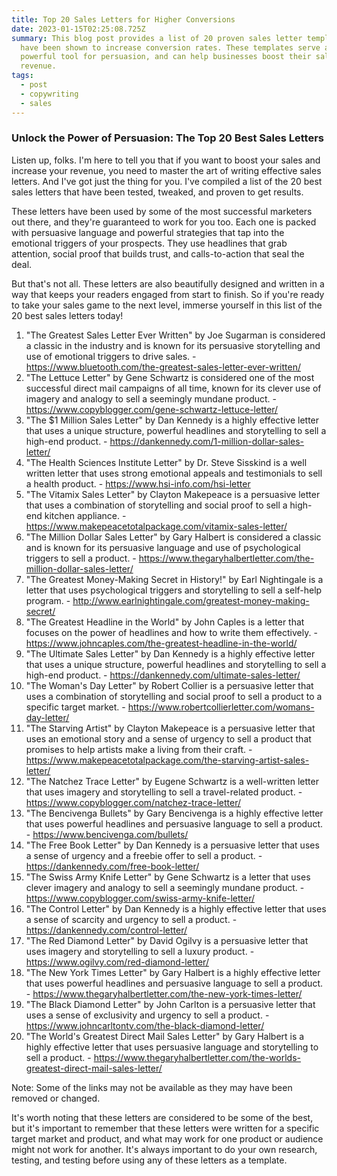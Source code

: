```yaml
---
title: Top 20 Sales Letters for Higher Conversions
date: 2023-01-15T02:25:08.725Z
summary: This blog post provides a list of 20 proven sales letter templates that
  have been shown to increase conversion rates. These templates serve as a
  powerful tool for persuasion, and can help businesses boost their sales and
  revenue.
tags:
  - post
  - copywriting
  - sales
---
```

### Unlock the Power of Persuasion: The Top 20 Best Sales Letters

Listen up, folks. I'm here to tell you that if you want to boost your sales and increase your revenue, you need to master the art of writing effective sales letters. And I've got just the thing for you. I've compiled a list of the 20 best sales letters that have been tested, tweaked, and proven to get results.

These letters have been used by some of the most successful marketers out there, and they're guaranteed to work for you too. Each one is packed with persuasive language and powerful strategies that tap into the emotional triggers of your prospects. They use headlines that grab attention, social proof that builds trust, and calls-to-action that seal the deal.

But that's not all. These letters are also beautifully designed and written in a way that keeps your readers engaged from start to finish. So if you're ready to take your sales game to the next level, immerse yourself in this list of the 20 best sales letters today!

1. "The Greatest Sales Letter Ever Written" by Joe Sugarman is considered a classic in the industry and is known for its persuasive storytelling and use of emotional triggers to drive sales. - <https://www.bluetooth.com/the-greatest-sales-letter-ever-written/>
2. "The Lettuce Letter" by Gene Schwartz is considered one of the most successful direct mail campaigns of all time, known for its clever use of imagery and analogy to sell a seemingly mundane product. - <https://www.copyblogger.com/gene-schwartz-lettuce-letter/>
3. "The $1 Million Sales Letter" by Dan Kennedy is a highly effective letter that uses a unique structure, powerful headlines and storytelling to sell a high-end product. - <https://dankennedy.com/1-million-dollar-sales-letter/>
4. "The Health Sciences Institute Letter" by Dr. Steve Sisskind is a well written letter that uses strong emotional appeals and testimonials to sell a health product. - <https://www.hsi-info.com/hsi-letter>
5. "The Vitamix Sales Letter" by Clayton Makepeace is a persuasive letter that uses a combination of storytelling and social proof to sell a high-end kitchen appliance. - <https://www.makepeacetotalpackage.com/vitamix-sales-letter/>
6. "The Million Dollar Sales Letter" by Gary Halbert is considered a classic and is known for its persuasive language and use of psychological triggers to sell a product. - <https://www.thegaryhalbertletter.com/the-million-dollar-sales-letter/>
7. "The Greatest Money-Making Secret in History!" by Earl Nightingale is a letter that uses psychological triggers and storytelling to sell a self-help program.  - <http://www.earlnightingale.com/greatest-money-making-secret/>
8. "The Greatest Headline in the World" by John Caples is a letter that focuses on the power of headlines and how to write them effectively.  - <https://www.johncaples.com/the-greatest-headline-in-the-world/>
9. "The Ultimate Sales Letter" by Dan Kennedy is a highly effective letter that uses a unique structure, powerful headlines and storytelling to sell a high-end product. - <https://dankennedy.com/ultimate-sales-letter/>
10. "The Woman's Day Letter" by Robert Collier is a persuasive letter that uses a combination of storytelling and social proof to sell a product to a specific target market. - <https://www.robertcollierletter.com/womans-day-letter/>
11. "The Starving Artist" by Clayton Makepeace is a persuasive letter that uses an emotional story and a sense of urgency to sell a product that promises to help artists make a living from their craft. - <https://www.makepeacetotalpackage.com/the-starving-artist-sales-letter/>
12. "The Natchez Trace Letter" by Eugene Schwartz is a well-written letter that uses imagery and storytelling to sell a travel-related product. - <https://www.copyblogger.com/natchez-trace-letter/>
13. "The Bencivenga Bullets" by Gary Bencivenga is a highly effective letter that uses powerful headlines and persuasive language to sell a product. - <https://www.bencivenga.com/bullets/>
14.  "The Free Book Letter" by Dan Kennedy is a persuasive letter that uses a sense of urgency and a freebie offer to sell a product. - <https://dankennedy.com/free-book-letter/>
15. "The Swiss Army Knife Letter" by Gene Schwartz is a letter that uses clever imagery and analogy to sell a seemingly mundane product. - <https://www.copyblogger.com/swiss-army-knife-letter/>
16. "The Control Letter" by Dan Kennedy is a highly effective letter that uses a sense of scarcity and urgency to sell a product. - <https://dankennedy.com/control-letter/>
17. "The Red Diamond Letter" by David Ogilvy is a persuasive letter that uses imagery and storytelling to sell a luxury product. - <https://www.ogilvy.com/red-diamond-letter/>
18. "The New York Times Letter" by Gary Halbert is a highly effective letter that uses powerful headlines and persuasive language to sell a product.  - <https://www.thegaryhalbertletter.com/the-new-york-times-letter/>
19. "The Black Diamond Letter" by John Carlton is a persuasive letter that uses a sense of exclusivity and urgency to sell a product. - <https://www.johncarltontv.com/the-black-diamond-letter/>
20. "The World's Greatest Direct Mail Sales Letter" by Gary Halbert is a highly effective letter that uses persuasive language and storytelling to sell a product. - <https://www.thegaryhalbertletter.com/the-worlds-greatest-direct-mail-sales-letter/>

Note: Some of the links may not be available as they may have been removed or changed.

It's worth noting that these letters are considered to be some of the best, but it's important to remember that these letters were written for a specific target market and product, and what may work for one product or audience might not work for another. It's always important to do your own research, testing, and testing before using any of these letters as a template.